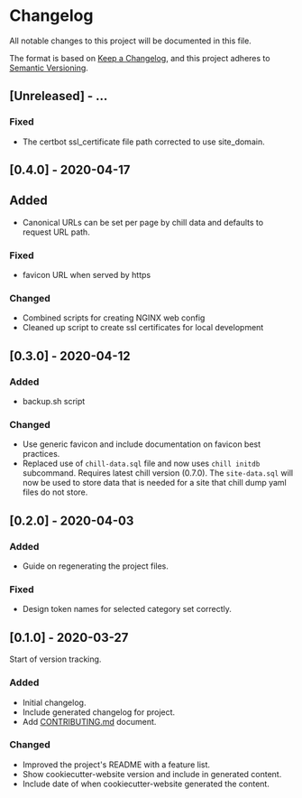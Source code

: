 # Changelog

All notable changes to this project will be documented in this file.

The format is based on [Keep a Changelog](https://keepachangelog.com/en/1.0.0/),
and this project adheres to [Semantic Versioning](https://semver.org/spec/v2.0.0.html).

<!--
Not every commit is added to this list, but many items listed are taken from the
git commit messages (`git shortlog 0.1.0..origin/develop`).

Types of changes

- **Added** for new features.
- **Changed** for changes in existing functionality.
- **Deprecated** for soon-to-be removed features.
- **Removed** for now removed features.
- **Fixed** for any bug fixes.
- **Security** in case of vulnerabilities.
-->

<!--
## [Unreleased] - ...
-->

## [Unreleased] - ...

### Fixed
- The certbot ssl_certificate file path corrected to use site_domain. 

## [0.4.0] - 2020-04-17

## Added
- Canonical URLs can be set per page by chill data and defaults to request URL
    path.

### Fixed
- favicon URL when served by https

### Changed
- Combined scripts for creating NGINX web config
- Cleaned up script to create ssl certificates for local development

## [0.3.0] - 2020-04-12

### Added
- backup.sh script

### Changed
- Use generic favicon and include documentation on favicon best practices.
- Replaced use of `chill-data.sql` file and now uses `chill initdb` subcommand.
    Requires latest chill version (0.7.0). The `site-data.sql` will now be
    used to store data that is needed for a site that chill dump yaml files do
    not store.

## [0.2.0] - 2020-04-03

### Added
- Guide on regenerating the project files.

### Fixed
- Design token names for selected category set correctly.

## [0.1.0] - 2020-03-27

Start of version tracking.

### Added

- Initial changelog.
- Include generated changelog for project.
- Add [CONTRIBUTING.md](CONTRIBUTING.md) document.

### Changed

- Improved the project's README with a feature list.
- Show cookiecutter-website version and include in generated content.
- Include date of when cookiecutter-website generated the content.
